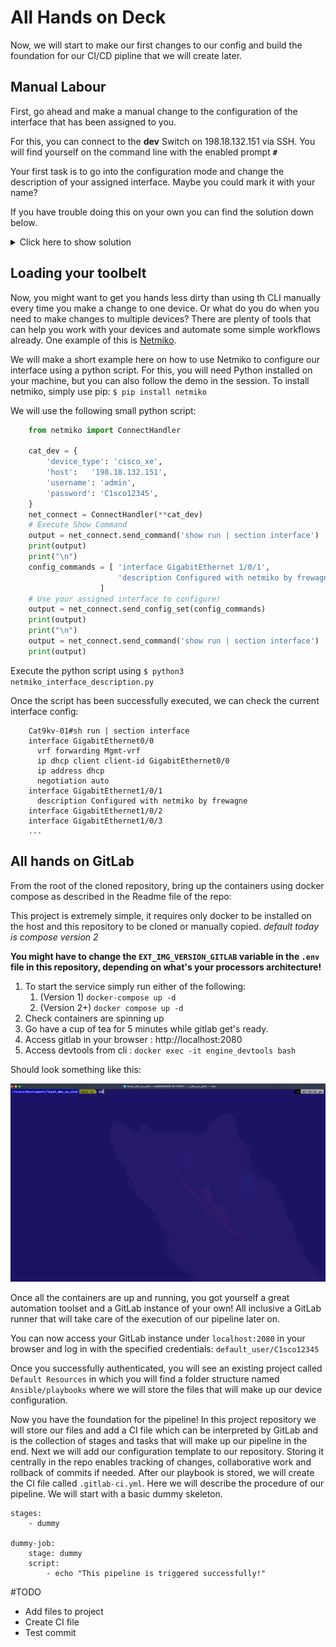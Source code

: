# All Hands on Deck
Now, we will start to make our first changes to our config and build the foundation for our CI/CD pipline that we will create later.

## Manual Labour
First, go ahead and make a manual change to the configuration of the interface that has been assigned to you.

For this, you can connect to the **dev** Switch on 198.18.132.151 via SSH. 
You will find yourself on the command line with the enabled prompt **`#`**

Your first task is to go into the configuration mode and change the description of your assigned interface. Maybe you could mark it with your name?

If you have trouble doing this on your own you can find the solution down below.
<details>

<summary>Click here to show solution</summary>
  
  ```bash linenums="1" title="Manual Configuration Example"
      Cat9kv-01#

      # Let's check the current interface config

      Cat9kv-01#sh run | section interface
      interface GigabitEthernet0/0
        vrf forwarding Mgmt-vrf
        ip dhcp client client-id GigabitEthernet0/0
        ip address dhcp
        negotiation auto
      interface GigabitEthernet1/0/1
      interface GigabitEthernet1/0/2
      interface GigabitEthernet1/0/3
      ...

      Cat9kv-01#
      Cat9kv-01#conf t
      Cat9kv-01(config)#interface GigabitEthernet 1/0/1 
      Cat9kv-01(config-if)#description Configured manually by frewagne
      Cat9kv-01(config-if)#end

      # Now check the config of the interfaces again

      Cat9kv-01#sh run | section interface
      interface GigabitEthernet0/0
        vrf forwarding Mgmt-vrf
        ip dhcp client client-id GigabitEthernet0/0
        ip address dhcp
        negotiation auto
      interface GigabitEthernet1/0/1
        description Configured manually by frewagne
      interface GigabitEthernet1/0/2
      interface GigabitEthernet1/0/3
      ...
  ```

</details>

## Loading your toolbelt

Now, you might want to get you hands less dirty than using th CLI manually every time you make a change to one device. Or what do you do when you need to make changes to multiple devices?
There are plenty of tools that can help you work with your devices and automate some simple workflows already.
One example of this is [Netmiko](https://github.com/ktbyers/netmiko). 

We will make a short example here on how to use Netmiko to configure our interface using a python script.
For this, you will need Python installed on your machine, but you can also follow the demo in the session.
To install netmiko, simply use pip: `$ pip install netmiko`

We will use the following small python script:
```python
    from netmiko import ConnectHandler

    cat_dev = {
        'device_type': 'cisco_xe',
        'host':   '198.18.132.151',
        'username': 'admin',
        'password': 'C1sco12345',
    }
    net_connect = ConnectHandler(**cat_dev)
    # Execute Show Command
    output = net_connect.send_command('show run | section interface')
    print(output)
    print("\n")
    config_commands = [ 'interface GigabitEthernet 1/0/1',
                        'description Configured with netmiko by frewagne'
                    ]
    # Use your assigned interface to configure!
    output = net_connect.send_config_set(config_commands)
    print(output)
    print("\n")
    output = net_connect.send_command('show run | section interface')
    print(output)
```

Execute the python script using `$ python3 netmiko_interface_description.py`

Once the script has been successfully executed, we can check the current interface config:
```
    Cat9kv-01#sh run | section interface
    interface GigabitEthernet0/0
      vrf forwarding Mgmt-vrf
      ip dhcp client client-id GigabitEthernet0/0
      ip address dhcp
      negotiation auto
    interface GigabitEthernet1/0/1
      description Configured with netmiko by frewagne
    interface GigabitEthernet1/0/2
    interface GigabitEthernet1/0/3
    ...
```

## All hands on GitLab
From the root of the cloned repository, bring up the containers using docker compose as described in the Readme file of the repo:

This project is extremely simple, it requires only docker to be installed on the host and this repository to be cloned or manually copied. *default today is compose version 2*

**You might have to change the `EXT_IMG_VERSION_GITLAB` variable in the `.env` file in this repository, depending on what's your processors architecture!**

1. To start the service simply run either of the following:
   1. (Version 1) ```docker-compose up -d```
   2. (Version 2+) ```docker compose up -d```
2. Check containers are spinning up
3. Go have a cup of tea for 5 minutes while gitlab get's ready.
4. Access gitlab in your browser : http://localhost:2080
5. Access devtools from cli : ```docker exec -it engine_devtools bash```

Should look something like this:

![docker_startup](assets/run.gif)

Once all the containers are up and running, you  got yourself a great automation toolset and a GitLab instance of your own! All inclusive a GitLab runner that will take care of the execution of our pipeline later on.

You can now access your GitLab instance under `localhost:2080` in your browser and log in with the specified credentials: `default_user/C1sco12345` 

Once you successfully authenticated, you will see an existing project called `Default Resources` in which you will find a folder structure named `Ansible/playbooks` where we will store the files that will make up our device configuration.

Now you have the foundation for the pipeline! In this project repository we will store our files and add a CI file which can be interpreted by GitLab and is the collection of stages and tasks that will make up our pipeline in the end.
Next we will add our configuration template to our repository. Storing it centrally in the repo enables tracking of changes, collaborative work and rollback of commits if needed.
After our playbook is stored, we will create the CI file called `.gitlab-ci.yml`. Here we will describe the procedure of our pipeline. We will start with a basic dummy skeleton.

```
stages:
    - dummy

dummy-job:
    stage: dummy
    script:
        - echo "This pipeline is triggered successfully!"
```

#TODO
-	Add files to project
-	Create CI file
-	Test commit
